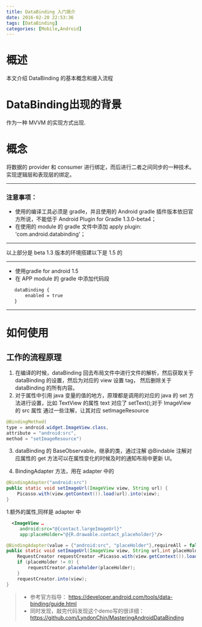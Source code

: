 ```yaml
---
title: DataBinding 入门简介
date: 2016-02-20 22:53:36
tags: [DataBinding]
categories: [Mobile,Android]
---
```


# 概述
本文介绍 DataBinding 的基本概念和接入流程

<!-- more -->

# DataBinding出现的背景
作为一种 MVVM 的实现方式出现.

# 概念

将数据的 provider 和 consumer 进行绑定，而后进行二者之间同步的一种技术。实现逻辑层和表现层的绑定。

------

### 注意事项：

* 使用的编译工具必须是 gradle，并且使用的 Android gradle 插件版本依旧官方所说，不能低于 Android Plugin for Gradle 1.3.0-beta4；
* 在使用的 module 的 gradle 文件中添加 apply plugin: 'com.android.databinding'；

------
以上部分是 beta 1.3 版本的环境搭建以下是 1.5 的

----

* 使用gradle for android 1.5
* 在 APP module 的 gradle 中添加代码段 
 
 ```xml
    dataBinding {
        enabled = true
    }
```

-----


# 如何使用

## 工作的流程原理

1. 在编译的时候，dataBinding 回去布局文件中进行文件的解析，然后获取关于 dataBinding 的设置，然后为对应的 view 设置 tag，
然后删除关于 dataBinding 的所有内容。
2. 对于属性中引用 java 变量的值的地方，原理都是调用的对应的 java 的 set 方法进行设置，比如 TextView 的属性 text 对应了 setText();对于 ImageView 的 src 属性
通过一些注解，让其对应 setImageResource
 ```java
@BindingMethod(
type = android.widget.ImageView.class,
attribute = "android:src",
method = "setImageResource")
```

3. dataBinding 的 BaseObservable，继承的类，通过注解 @Bindable 注解对应属性的 get 方法可以在属性变化的时候及时的通知布局中更新 UI。

4. BindingAdapter 方法，用在 adapter 中的

```java
@BindingAdapter("android:src")
public static void setImageUrl(ImageView view, String url) {
    Picasso.with(view.getContext()).load(url).into(view);
}
```

1.额外的属性,同样是 adapter 中
 ```xml
   <ImageView …
      android:src="@{contact.largeImageUrl}"
      app:placeHolder="@{R.drawable.contact_placeholder}"/>
 ```

```java
@BindingAdapter(value = {"android:src", "placeHolder"},requireAll = false)
public static void setImageUrl(ImageView view, String url,int placeHolder) {
    RequestCreator requestCreator =Picasso.with(view.getContext()).load(url);
    if (placeHolder != 0) {
        requestCreator.placeholder(placeHolder);
    }
    requestCreator.into(view);
}
```


> * 参考官方指导：
    https://developer.android.com/tools/data-binding/guide.html
> * 同时发现，敲完代码发现这个demo写的很详细：
    https://github.com/LyndonChin/MasteringAndroidDataBinding
